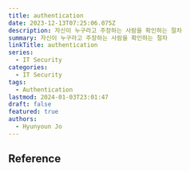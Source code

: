 ```yaml
---
title: authentication
date: 2023-12-13T07:25:06.075Z
description: 자신이 누구라고 주장하는 사람을 확인하는 절차
summary: 자신이 누구라고 주장하는 사람을 확인하는 절차
linkTitle: authentication
series:
  - IT Security
categories:
  - IT Security
tags:
  - Authentication
lastmod: 2024-01-03T23:01:47
draft: false
featured: true
authors:
  - Hyunyoun Jo
---
```


## Reference
